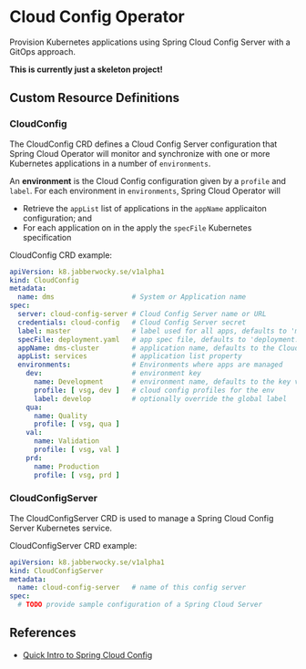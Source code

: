 # Cloud Config Operator
Provision Kubernetes applications using Spring Cloud Config Server 
with a GitOps approach.

__This is currently just a skeleton project!__

 
## Custom Resource Definitions
### CloudConfig
The CloudConfig CRD defines a Cloud Config Server configuration that Spring Cloud
Operator will monitor and synchronize with one or more Kubernetes applications in
a number of `environments`.

An __environment__ is the Cloud Config configuration given by a `profile` and 
`label`. For each environment in `environments`, Spring Cloud Operator will

* Retrieve the `appList` list of applications in the `appName` applicaiton configuration; and
* For each application on in the apply the `specFile` Kubernetes specification

CloudConfig CRD example:

```yaml
apiVersion: k8.jabberwocky.se/v1alpha1
kind: CloudConfig
metadata:
  name: dms                   # System or Application name 
spec:
  server: cloud-config-server # Cloud Config Server name or URL
  credentials: cloud-config   # Cloud Config Server secret 
  label: master               # label used for all apps, defaults to 'master'
  specFile: deployment.yaml   # app spec file, defaults to 'deployment.yaml'
  appName: dms-cluster        # application name, defaults to the CloudConfig name
  appList: services           # application list property
  environments:               # Environments where apps are managed
    dev:                      # environment key
      name: Development       # environment name, defaults to the key value
      profile: [ vsg, dev ]   # cloud config profiles for the env
      label: develop          # optionally override the global label
    qua:
      name: Quality
      profile: [ vsg, qua ]
    val:
      name: Validation
      profile: [ vsg, val ]
    prd:
      name: Production
      profile: [ vsg, prd ]
```
### CloudConfigServer
The CloudConfigServer CRD is used to manage a Spring Cloud Config Server Kubernetes service.

CloudConfigServer CRD example:
```yaml
apiVersion: k8.jabberwocky.se/v1alpha1
kind: CloudConfigServer
metadata:
  name: cloud-config-server   # name of this config server
spec:
  # TODO provide sample configuration of a Spring Cloud Server
```

## References
* [Quick Intro to Spring Cloud Config](https://www.baeldung.com/spring-cloud-configuration)
